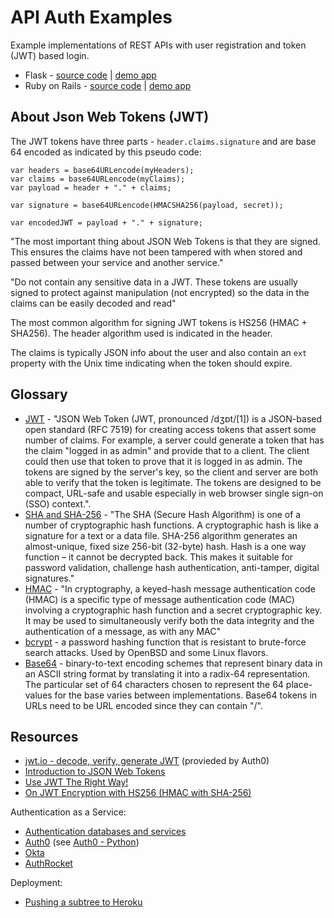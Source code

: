 # API Auth Examples

Example implementations of REST APIs with user registration and token (JWT)
based login.

* Flask - [source code](flask) | [demo app](http://api-auth-flask.herokuapp.com)
* Ruby on Rails - [source code](rails) | [demo app](http://api-auth-rails.herokuapp.com)

## About Json Web Tokens (JWT)

The JWT tokens have three parts - `header.claims.signature` and are base 64 encoded
as indicated by this pseudo code:

```
var headers = base64URLencode(myHeaders);
var claims = base64URLencode(myClaims);
var payload = header + "." + claims;

var signature = base64URLencode(HMACSHA256(payload, secret));

var encodedJWT = payload + "." + signature;
```

"The most important thing about JSON Web Tokens is that they are signed. This ensures the claims have not been tampered with when stored and passed between your service and another service."

"Do not contain any sensitive data in a JWT. These tokens are usually signed to protect against manipulation (not encrypted) so the data in the claims can be easily decoded and read"

The most common algorithm for signing JWT tokens is HS256 (HMAC + SHA256).
The header algorithm used is indicated in the header.

The claims is typically JSON info about the user and also contain an `ext` property
with the Unix time indicating when the token should expire.

## Glossary

* [JWT](https://en.wikipedia.org/wiki/JSON_Web_Token) - "JSON Web Token (JWT, pronounced /dʒɒt/[1]) is a JSON-based open standard (RFC 7519) for creating access tokens that assert some number of claims. For example, a server could generate a token that has the claim "logged in as admin" and provide that to a client. The client could then use that token to prove that it is logged in as admin. The tokens are signed by the server's key, so the client and server are both able to verify that the token is legitimate. The tokens are designed to be compact, URL-safe and usable especially in web browser single sign-on (SSO) context.".
* [SHA and SHA-256](http://www.xorbin.com/tools/sha256-hash-calculator) - "The SHA (Secure Hash Algorithm) is one of a number of cryptographic hash functions. A cryptographic hash is like a signature for a text or a data file. SHA-256 algorithm generates an almost-unique, fixed size 256-bit (32-byte) hash. Hash is a one way function – it cannot be decrypted back. This makes it suitable for password validation, challenge hash authentication, anti-tamper, digital signatures."
* [HMAC](https://en.wikipedia.org/wiki/Hash-based_message_authentication_code) - "In cryptography, a keyed-hash message authentication code (HMAC) is a specific type of message authentication code (MAC) involving a cryptographic hash function and a secret cryptographic key. It may be used to simultaneously verify both the data integrity and the authentication of a message, as with any MAC"
* [bcrypt](https://en.wikipedia.org/wiki/Bcrypt) - a password hashing function that is resistant to brute-force search attacks. Used by OpenBSD and some Linux flavors.
* [Base64](https://en.wikipedia.org/wiki/Base64) -  binary-to-text encoding schemes that represent binary data in an ASCII string format by translating it into a radix-64 representation. The particular set of 64 characters chosen to represent the 64 place-values for the base varies between implementations. Base64 tokens in URLs need to be URL encoded since they can contain "/".

## Resources

* [jwt.io - decode, verify, generate JWT](https://jwt.io) (provieded by Auth0)
* [Introduction to JSON Web Tokens](https://jwt.io/introduction)
* [Use JWT The Right Way!](https://stormpath.com/blog/jwt-the-right-way)
* [On JWT Encryption with HS256 (HMAC with SHA-256)](https://stackoverflow.com/questions/39239051/rs256-vs-hs256-whats-the-difference)

Authentication as a Service:

* [Authentication databases and services](https://futurice.com/blog/authentication-databases-and-services)
* [Auth0](https://auth0.com) (see [Auth0 - Python](https://github.com/auth0/auth0-python))
* [Okta](https://developer.okta.com)
* [AuthRocket](https://authrocket.com)

Deployment:

* [Pushing a subtree to Heroku](https://stackoverflow.com/questions/5977234/how-can-i-push-a-part-of-my-git-repo-to-heroku)

